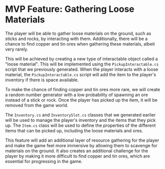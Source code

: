 # MVP Feature: Gathering Loose Materials

The player will be able to gather loose materials on the ground, such as sticks and rocks, by interacting with them. Additionally, there will be a chance to find copper and tin ores when gathering these materials, albeit very rarely.

This will be achieved by creating a new type of interactable object called a "loose material". This will be implemented using the `PickupInteractable.cs` script that we previously generated. When the player interacts with a loose material, the `PickupInteractable.cs` script will add the item to the player's inventory if there is space available. 

To make the chance of finding copper and tin ores more rare, we will create a random number generator with a low probability of spawning an ore instead of a stick or rock. Once the player has picked up the item, it will be removed from the game world.

The `Inventory.cs` and `InventorySlot.cs` classes that we generated earlier will be used to manage the player's inventory and the items that they pick up. The `Item.cs` class will be used to define the properties of the different items that can be picked up, including the loose materials and ores.

This feature will add an additional layer of resource gathering for the player and make the game feel more immersive by allowing them to scavenge for materials on the ground. It also creates an additional challenge for the player by making it more difficult to find copper and tin ores, which are essential for progressing in the game. 
